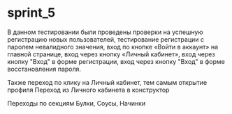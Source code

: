 # sprint_5
В данном тестировании были проведены проверки 
на успешную регистрацию новых пользователей, 
тестирование регистрации с паролем невалидного значения,
вход по кнопке «Войти в аккаунт» на главной странице,
вход через кнопку «Личный кабинет»,
вход через кнопку "Вход" в форме регистрации,
вход через кнопку "Вход" в форме восстановления пароля.

Также переход по клику на Личный кабинет, тем самым открытие профиля
Переход из Личного кабинета в конструктор 

Переходы по секциям Булки, Соусы, Начинки 
